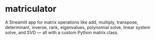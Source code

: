 # matriculator
A Streamlit app for matrix operations like add, multiply, transpose, determinant, inverse, rank, eigenvalues, polynomial solve, linear system solve, and SVD — all with a custom Python matrix class.
